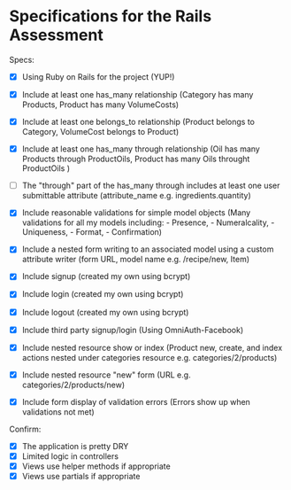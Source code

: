 # Specifications for the Rails Assessment

Specs:
- [x] Using Ruby on Rails for the project
    (YUP!)

- [x] Include at least one has_many relationship 
    (Category has many Products,
     Product has many VolumeCosts) 

- [x] Include at least one belongs_to relationship 
    (Product belongs to Category, VolumeCost belongs to Product)

- [x] Include at least one has_many through relationship 
    (Oil has many Products through ProductOils,
     Product has many Oils throught ProductOils )

- [ ] The "through" part of the has_many through includes at least one user submittable attribute (attribute_name e.g. ingredients.quantity)

- [x] Include reasonable validations for simple model objects 
    (Many validations for all my models including:
      - Presence,
      - Numeralcality,
      - Uniqueness,
      - Format,
      - Confirmation)

- [x] Include a nested form writing to an associated model using a custom attribute writer (form URL, model name e.g. /recipe/new, Item)

- [x] Include signup 
    (created my own using bcrypt)

- [x] Include login 
    (created my own using bcrypt)

- [x] Include logout 
    (created my own using bcrypt)

- [x] Include third party signup/login 
    (Using OmniAuth-Facebook)

- [x] Include nested resource show or index 
    (Product new, create, and index actions nested under categories resource e.g. categories/2/products)

- [x] Include nested resource "new" form 
    (URL e.g. categories/2/products/new)

- [x] Include form display of validation errors 
    (Errors show up when validations not met)

Confirm:
- [x] The application is pretty DRY
- [x] Limited logic in controllers
- [x] Views use helper methods if appropriate
- [x] Views use partials if appropriate